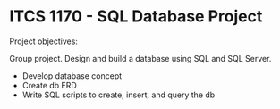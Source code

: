# ITCS 1170 - SQL Database Project

Project objectives:

Group project. Design and build a database using SQL and SQL Server.

- Develop database concept
- Create db ERD
- Write SQL scripts to create, insert, and query the db
